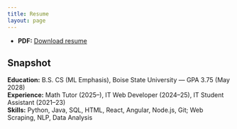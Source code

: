 ```yaml
---
title: Resume
layout: page
---
```


- **PDF:** [Download resume](./TASSEN%20RAIHAN%20TRIMA_resume.pdf)

## Snapshot
**Education:** B.S. CS (ML Emphasis), Boise State University — GPA 3.75 (May 2028)  
**Experience:** Math Tutor (2025–), IT Web Developer (2024–25), IT Student Assistant (2021–23)  
**Skills:** Python, Java, SQL, HTML, React, Angular, Node.js, Git; Web Scraping, NLP, Data Analysis
